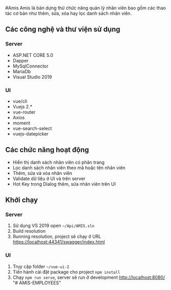 #Amis 
Amis là bản dựng thử chức năng quản lý nhân viên bao gồm các thao tác cơ bản như thêm, sửa, xóa hay lọc danh sách nhân viên.

## Các công nghệ và thư viện sử dụng
### Server
- ASP.NET CORE 5.0
- Dapper
- MySqlConnector
- MariaDb
- Visual Studio 2019
### UI
- vue/cli
- Vuejs 2.*
- vue-router
- Axios
- moment
- vue-search-select
- vuejs-datepicker

## Các chức năng hoạt động

 - Hiển thị danh sách nhân viên có phân trang
 - Lọc danh sách nhân viên theo mã hoặc tên nhân viên
 - Thêm, sửa và xóa nhân viên
 - Validate dữ liệu ở UI và trên server
 - Hot Key trong Dialog thêm, sửa nhân viên trên UI 

## Khởi chạy 
### Server
1. Sử dụng VS 2019 open `~/Api/AMIS.sln`
2. Build resolution
3. Running resolution, project sẽ chạy ở URL [https://localhost:44341/swagger/index.html](https://localhost:44341/swagger/index.html)

### UI
1. Truy cập folder `~/vue-ui-2`
2. Tiến hành cài đặt package cho project `npm install`
3. Chạy `npm run serve`, server sẽ run ở development [http://localhost:8080/](http://localhost:8080/)
"# AMIS-EMPLOYEES" 

